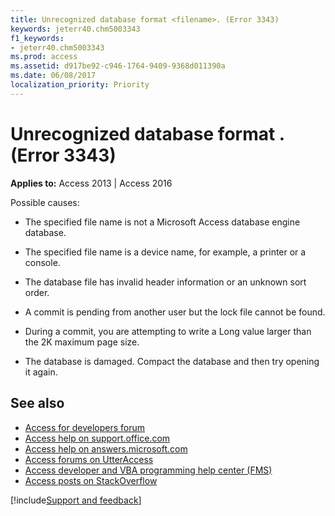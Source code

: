 ```yaml
---
title: Unrecognized database format <filename>. (Error 3343)
keywords: jeterr40.chm5003343
f1_keywords:
- jeterr40.chm5003343
ms.prod: access
ms.assetid: d917be92-c946-1764-9409-9368d011390a
ms.date: 06/08/2017
localization_priority: Priority
---
```



# Unrecognized database format <filename>. (Error 3343)

  

**Applies to:** Access 2013 | Access 2016

Possible causes:



- The specified file name is not a Microsoft Access database engine database.
    
- The specified file name is a device name, for example, a printer or a console.
    
- The database file has invalid header information or an unknown sort order.
    
- A commit is pending from another user but the lock file cannot be found.
    
- During a commit, you are attempting to write a Long value larger than the 2K maximum page size.
    
- The database is damaged. Compact the database and then try opening it again.
    

## See also

- [Access for developers forum](https://social.msdn.microsoft.com/Forums/office/home?forum=accessdev)
- [Access help on support.office.com](https://support.office.com/search/results?query=Access)
- [Access help on answers.microsoft.com](https://answers.microsoft.com/)
- [Access forums on UtterAccess](https://www.utteraccess.com/forum/index.php?act=idx)
- [Access developer and VBA programming help center (FMS)](https://www.fmsinc.com/MicrosoftAccess/developer/)
- [Access posts on StackOverflow](https://stackoverflow.com/questions/tagged/ms-access)

[!include[Support and feedback](~/includes/feedback-boilerplate.md)]
